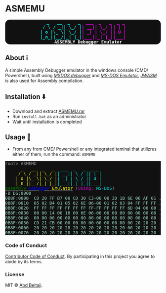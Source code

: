 # ASMEMU

<p style="text-align:center;">
<pre style=" background-color: #111;text-align:center; font-weight:900; color: white;border-radius:15px;">
<span style="color:cyan">  _   __  _   _  </span><span style="color:magenta">___  _   _  _ _</span>
<span style="color:cyan"> / \ / _|| \_/ |</span><span style="color:magenta">| __|| \_/ || | |</span>
<span style="color:cyan">| o |\_ \| \_/ |</span><span style="color:magenta">| _| | \_/ || U |</span>
<span style="color:cyan">|_n_||__/|_| |_|</span><span style="color:magenta">|___||_| |_||___|</span>
    ASSEMBLY Debugger Emulator
</pre>
</p>

## About ℹ️

A simple Assembly Debugger emulator in the windows console (CMD/ Powershell), built using [_MSDOS debugger_](https://en.wikipedia.org/wiki/Debug_(command)) and [_MS-DOS Emulator_](http://takeda-toshiya.my.coocan.jp/msdos/), [_JWASM_](https://github.com/JWasm/JWasm) is also used for Assembly compilation.

## Installation ⬇️

+ Download and extract [ASMEMU.rar](https://github.com/Abd-Beltaji/ASMEMU/raw/master/ASMEMU.rar)
+ Run `install.bat` as an administrator
+ Wait until installation is completed

## Usage 🔩

+ From any from CMD/ Powershell or any integrated teminal that utilizres either of them, run the command: `ASMEMU`

<p>
<pre style="background-color:#111; color:#999;">
root> ASMEMU
    <span style="color:yellow">  _   __  _   _ </span><span style="color:cyan"> ___  _   _  _ _</span>
    <span style="color:yellow"> / \ / _|| \_/ |</span><span style="color:cyan">| __|| \_/ || | |</span>
    <span style="color:yellow">| o |\_ \| \_/ |</span><span style="color:cyan">| _| | \_/ || U |</span>
    <span style="color:yellow">|_n_||__/|_| |_|</span><span style="color:cyan">|___||_| |_||___|</span>
<u><span style="color:green;">Assembly</span> <span style="color:blue">Debugger</span> <span style="color:yellow">Emulator</span></u> (<span style="opacity:0.8"><span style="color:magenta">Using:</span> <span style="color:cyan">MS-DOS</span></span>)
<span style="color:#9dd9c2">-D DS:0000
0B8F:0000  CD 20 FF B7 00 CD 30 C3-00 00 3D 1B 6E 06 AF 01 . ....0...=.n...
0B8F:0010  05 02 B4 01 05 02 6E 06-00 01 02 03 04 FF FF FF ......n.........
0B8F:0020  FF FF FF FF FF FF FF FF-FF FF FF FF 6D 04 00 00 ............m...
0B8F:0030  00 00 14 00 18 00 6E 06-00 00 00 00 00 00 00 00 ......n.........
0B8F:0040  00 00 00 00 00 00 00 00-00 00 00 00 00 00 00 00 ................
0B8F:0050  CD 21 CB 00 00 00 00 00-00 00 00 00 00 20 20 20 .!...........
0B8F:0060  20 20 20 20 20 20 20 20-20 20 20 20 00 20 20 20             .
0B8F:0070  20 20 20 20 20 20 20 20-20 20 20 20 20 20 20 20</span>
</pre>
</p>

### Code of Conduct

[Contributor Code of Conduct](code-of-conduct.md). By participating in this project you agree to abide by its terms.

### License

MIT © [Abd Beltaji](https://github.com/abd-Beltaji).
